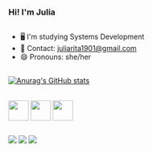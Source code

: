 ###   Hi! I'm Julia

##

-  🖥️  I'm studying Systems Development
-  📩  Contact: juliarita1901@gmail.com
-  😄  Pronouns: she/her

##
[![Anurag's GitHub stats ](https://github-readme-stats.vercel.app/api?username=anuraghazra&show_icons=true&theme=dark#gh-dark-mode-only)](https://github.com/anuraghazra/github-readme-stats#gh-dark-mode-only)
<div style="display: inline_block"><br>
  
  <img align="center" height="40" width="40"  src="https://cdn.jsdelivr.net/gh/devicons/devicon/icons/csharp/csharp-original.svg" />
  <img align="center"  height="40" width="40"  src="https://cdn.jsdelivr.net/gh/devicons/devicon/icons/html5/html5-original.svg" />
  <img align="center"  height="40" width="40"  src="https://cdn.jsdelivr.net/gh/devicons/devicon/icons/css3/css3-original.svg" />

##  </div>
  <div>
    <a href="https://www.linkedin.com/in/j%C3%BAlia-rita-louren%C3%A7o-2b979b26b/" target="_blank"><img  src="https://img.shields.io/badge/LinkedIn-0077B5?style=for-the-badge&logo=linkedin&logoColor=white" target="_blank"></a>
    <a href="mailto:julialourenco1901@gmail.com" target="_blank"><img src="https://img.shields.io/badge/Gmail-D14836?style=for-the-badge&logo=gmail&logoColor=white" target="_blank"></a>
     <a href="" target="_blank"><img src="https://img.shields.io/badge/-Instagram-%23E4405F?style=for-the-badge&logo=instagram&logoColor=white" target="_blank"></a>
</div>
  
